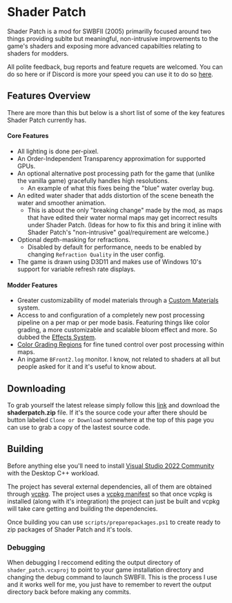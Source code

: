 # Shader Patch
Shader Patch is a mod for SWBFII (2005) primarilly focused around two things providing sublte but meaningful, non-intrusive improvements to the game's shaders and exposing more advanced capabilties relating to shaders for modders. 


All polite feedback, bug reports and feature requets are welcomed. You can do so here or if Discord is more your speed you can use it to do so [here](https://discord.gg/KmbJVK3).

## Features Overview
There are more than this but below is a short list of some of the key features Shader Patch currently has.

#### Core Features
* All lighting is done per-pixel.
* An Order-Independent Transparency approximation for supported GPUs.
* An optional alternative post processing path for the game that (unlike the vanilla game) gracefully handles high resolutions. 
  - An example of what this fixes being the "blue" water overlay bug. 
* An edited water shader that adds distortion of the scene beneath the water and smoother animation. 
  - This is about the only "breaking change" made by the mod, as maps that have edited their water normal maps may get incorrect results under Shader Patch. (Ideas for how to fix this and bring it inline with Shader Patch's "non-intrusive" goal/requirement are welcome.)
* Optional depth-masking for refractions. 
  - Disabled by default for performance, needs to be enabled by changing `Refraction Quality` in the user config.
* The game is drawn using D3D11 and makes use of Windows 10's support for variable refresh rate displays.

#### Modder Features
* Greater customizability of model materials through a [Custom Materials](https://github.com/SleepKiller/swbfii-shaderpatch/wiki/Shader-Patch-Materials) system.
* Access to and configuration of a completely new post processing pipeline on a per map or per mode basis. Featuring things like color grading, a more customizable and scalable bloom effect and more. So dubbed the [Effects System](https://github.com/SleepKiller/swbfii-shaderpatch/wiki/Shader-Patch-Effects-System).
* [Color Grading Regions](https://github.com/SleepKiller/shaderpatch/wiki/Shader-Patch-Color-Grading-Regions) for fine tuned control over post processing within maps.
* An ingame `BFront2.log` monitor. I know, not related to shaders at all but people asked for it and it's useful to know about.

## Downloading
To grab yourself the latest release simply follow this [link](https://github.com/SleepKiller/swbfii-shaderpatch/releases/latest) and download the **shaderpatch.zip** file. If it's the source code your after there should be button labeled `Clone or Download` somewhere at the top of this page you can use to grab a copy of the lastest source code.

## Building
Before anything else you'll need to install [Visual Studio 2022 Community](https://www.visualstudio.com/downloads/) with the Desktop C++ workload.

The project has several external dependencies, all of them are obtained through [vcpkg](https://github.com/microsoft/vcpkg). The project uses a [vcpkg manifest](https://github.com/SleepKiller/shaderpatch/blob/master/vcpkg.json) so that once vcpkg is installed (along with it's integration) the project can just be built and vcpkg will take care getting and building the dependencies.

Once building you can use `scripts/preparepackages.ps1` to create ready to zip packages of Shader Patch and it's tools.

### Debugging
When debugging I reccomend editing the output directory of `shader_patch.vcxproj` to point to your game installation
directory and changing the debug command to launch SWBFII. This is the process I use and it works well for me, you just
have to remember to revert the output directory back before making any commits.

